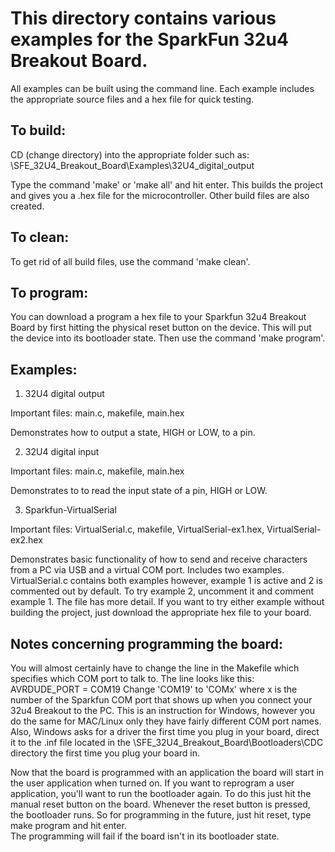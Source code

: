 This directory contains various examples for the SparkFun 32u4 Breakout Board.
==============================================================================

All examples can be built using the command line.
Each example includes the appropriate source files and a hex file for quick testing.

To build:
----------
CD (change directory) into the appropriate folder such as:
\SFE_32U4_Breakout_Board\Examples\32U4_digital_output

Type the command 'make' or 'make all' and hit enter.
This builds the project and gives you a .hex file for the microcontroller.
Other build files are also created.

To clean:
---------
To get rid of all build files, use the command 'make clean'.

To program:
-----------
You can download a program a hex file to your Sparkfun 32u4 Breakout Board by first
hitting the physical reset button on the device.  This will put the device into
its bootloader state.  Then use the command 'make program'.


Examples:
---------
1. 32U4 digital output

Important files: main.c, makefile, main.hex

Demonstrates how to output a state, HIGH or LOW, to a pin.

2. 32U4 digital input

Important files: main.c, makefile, main.hex

Demonstrates to to read the input state of a pin, HIGH or LOW.

3. Sparkfun-VirtualSerial

Important files: VirtualSerial.c, makefile, VirtualSerial-ex1.hex, VirtualSerial-ex2.hex

Demonstrates basic functionality of how to send and receive characters from a PC via
USB and a virtual COM port.  Includes two examples.  VirtualSerial.c contains both
examples however, example 1 is active and 2 is commented out by default.  To try 
example 2, uncomment it and comment example 1.  The file has more detail.  If you
want to try either example without building the project, just download the
appropriate hex file to your board.


Notes concerning programming the board:
---------------------------------------

You will almost certainly have to change the line in the Makefile which specifies
which COM port to talk to. The line looks like this:
AVRDUDE_PORT = COM19
Change 'COM19' to 'COMx' where x is the number of the Sparkfun COM port that shows
up when you connect your 32u4 Breakout to the PC. This is an instruction for Windows,
however you do the same for MAC/Linux only they have fairly different COM port names.
Also, Windows asks for a driver the first time you plug in your board, direct it 
to the .inf file located in the \SFE_32U4_Breakout_Board\Bootloaders\CDC directory 
the first time you plug your board in.

Now that the board is programmed with an application the board will start in the 
user application when turned on.  If you want to reprogram a user application, 
you'll want to run the bootloader again.  To do this just hit the manual reset button
on the board.  Whenever the reset button is pressed, the bootloader runs.  So for 
programming in the future, just hit reset, type make program and hit enter.  
The programming will fail if the board isn't in its bootloader state.